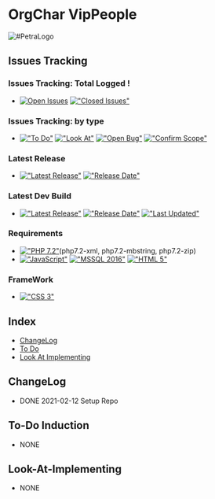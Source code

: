 # OrgChar VipPeople
<img src="https://github.com/HermanRas/OrgChart_VipPeople/blob/main/img/Logo.jpg" alt="#PetraLogo">

## Issues Tracking
### Issues Tracking: Total Logged !
 - [![Open Issues](https://img.shields.io/github/issues/HermanRas/OrgChart_VipPeople.svg)](https://github.com/HermanRas/OrgChart_VipPeople/issues)
[!["Closed Issues"](https://img.shields.io/github/issues-closed/HermanRas/OrgChart_VipPeople.svg?style=flat-square)](https://github.com/HermanRas/OrgChart_VipPeople/issues)
### Issues Tracking: by type
 - [!["To Do"](https://img.shields.io/github/issues/HermanRas/OrgChart_VipPeople/help%20wanted.svg)](https://github.com/HermanRas/OrgChart_VipPeople/labels/help%20wanted)
[!["Look At"](https://img.shields.io/github/issues/HermanRas/OrgChart_VipPeople/enhancement.svg)](https://github.com/HermanRas/OrgChart_VipPeople/labels/enhancement)
[!["Open Bug"](https://img.shields.io/github/issues/HermanRas/OrgChart_VipPeople/bug.svg)](https://github.com/HermanRas/OrgChart_VipPeople/labels/bug)
[!["Confirm Scope"](https://img.shields.io/github/issues/HermanRas/OrgChart_VipPeople/question.svg)](https://github.com/HermanRas/OrgChart_VipPeople/labels/question)

### Latest Release
 - [!["Latest Release"](https://img.shields.io/github/release/HermanRas/OrgChart_VipPeople.svg)](https://github.com/HermanRas/OrgChart_VipPeople/releases)
[!["Release Date"](https://img.shields.io/github/release-date/HermanRas/OrgChart_VipPeople.svg)](https://github.com/HermanRas/OrgChart_VipPeople/releases)

### Latest Dev Build
 - [!["Latest Release"](https://img.shields.io/github/release-pre/HermanRas/OrgChart_VipPeople.svg)](https://github.com/HermanRas/OrgChart_VipPeople/releases)
[!["Release Date"](https://img.shields.io/github/release-date-pre/HermanRas/OrgChart_VipPeople.svg)](https://github.com/HermanRas/OrgChart_VipPeople/releases)
[!["Last Updated"](https://img.shields.io/github/last-commit/HermanRas/OrgChart_VipPeople.svg)](https://github.com/HermanRas/OrgChart_VipPeople/releases)

### Requirements
 - [!["PHP 7.2"](https://img.shields.io/badge/PHP-7.2%5E-blue.svg)](https://www.php.net/)(php7.2-xml, php7.2-mbstring, php7.2-zip)
 - [!["JavaScript"](https://img.shields.io/badge/JavaScript-1.8%5E-blue.svg)](https://developer.mozilla.org/en-US/docs/Web/JavaScript)
[!["MSSQL 2016"](https://img.shields.io/badge/MSSQL-2016%5E-blue.svg)](https://www.microsoft.com/en-us/sql-server/sql-server-downloads)
[!["HTML 5"](https://img.shields.io/badge/HTML-5-blue.svg)](https://html5test.com/results/desktop.html)


### FrameWork 
 - [!["CSS 3"](https://img.shields.io/badge/CSS-3-blue.svg)](http://www.css3.info/)

## Index
- [ChangeLog](#changelog)
- [To Do](#to-do)
- [Look At Implementing](#look-at-implementing)


## ChangeLog
- DONE 2021-02-12 Setup Repo

## To-Do Induction
- NONE

## Look-At-Implementing
- NONE
